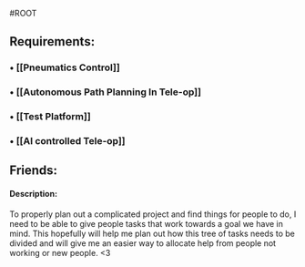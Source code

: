 #ROOT
## Requirements:
###  • [[Pneumatics Control]]
###  • [[Autonomous Path Planning In Tele-op]]
###  • [[Test Platform]]
###  • [[AI controlled Tele-op]]
## Friends:

#### Description:
To properly plan out a complicated project and find things for people to do, I need to be able to give people tasks that work towards a goal we have in mind. This hopefully will help me plan out how this tree of tasks needs to be divided and will give me an easier way to allocate help from people not working or new people. <3